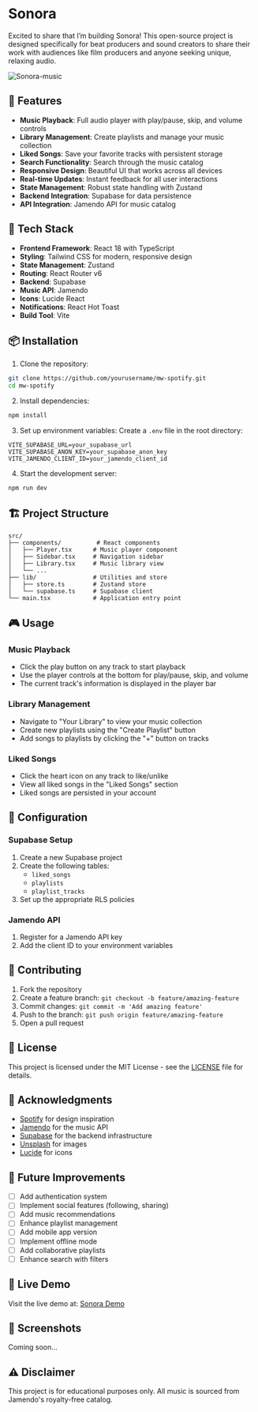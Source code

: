 # Sonora

Excited to share that I’m building Sonora! This open-source project is designed specifically for beat producers and sound creators to share their work with audiences like film producers and anyone seeking unique, relaxing audio.

<img src="https://i2.paste.pics/e5f386f6c3d3451cbfc2abd53aefbbdd.png?rand=Ax1RQK6fXb" alt="Sonora-music"/>

## 🎵 Features

- **Music Playback**: Full audio player with play/pause, skip, and volume controls
- **Library Management**: Create playlists and manage your music collection
- **Liked Songs**: Save your favorite tracks with persistent storage
- **Search Functionality**: Search through the music catalog
- **Responsive Design**: Beautiful UI that works across all devices
- **Real-time Updates**: Instant feedback for all user interactions
- **State Management**: Robust state handling with Zustand
- **Backend Integration**: Supabase for data persistence
- **API Integration**: Jamendo API for music catalog

## 🚀 Tech Stack

- **Frontend Framework**: React 18 with TypeScript
- **Styling**: Tailwind CSS for modern, responsive design
- **State Management**: Zustand
- **Routing**: React Router v6
- **Backend**: Supabase
- **Music API**: Jamendo
- **Icons**: Lucide React
- **Notifications**: React Hot Toast
- **Build Tool**: Vite

## 📦 Installation

1. Clone the repository:

```bash
git clone https://github.com/yourusername/mw-spotify.git
cd mw-spotify
```

2. Install dependencies:

```bash
npm install
```

3. Set up environment variables:
   Create a `.env` file in the root directory:

```env
VITE_SUPABASE_URL=your_supabase_url
VITE_SUPABASE_ANON_KEY=your_supabase_anon_key
VITE_JAMENDO_CLIENT_ID=your_jamendo_client_id
```

4. Start the development server:

```bash
npm run dev
```

## 🏗️ Project Structure

```
src/
├── components/          # React components
│   ├── Player.tsx      # Music player component
│   ├── Sidebar.tsx     # Navigation sidebar
│   ├── Library.tsx     # Music library view
│   └── ...
├── lib/                # Utilities and store
│   ├── store.ts        # Zustand store
│   └── supabase.ts     # Supabase client
└── main.tsx            # Application entry point
```

## 🎮 Usage

### Music Playback

- Click the play button on any track to start playback
- Use the player controls at the bottom for play/pause, skip, and volume
- The current track's information is displayed in the player bar

### Library Management

- Navigate to "Your Library" to view your music collection
- Create new playlists using the "Create Playlist" button
- Add songs to playlists by clicking the "+" button on tracks

### Liked Songs

- Click the heart icon on any track to like/unlike
- View all liked songs in the "Liked Songs" section
- Liked songs are persisted in your account

## 🔧 Configuration

### Supabase Setup

1. Create a new Supabase project
2. Create the following tables:
   - `liked_songs`
   - `playlists`
   - `playlist_tracks`
3. Set up the appropriate RLS policies

### Jamendo API

1. Register for a Jamendo API key
2. Add the client ID to your environment variables

## 🤝 Contributing

1. Fork the repository
2. Create a feature branch: `git checkout -b feature/amazing-feature`
3. Commit changes: `git commit -m 'Add amazing feature'`
4. Push to the branch: `git push origin feature/amazing-feature`
5. Open a pull request

## 📝 License

This project is licensed under the MIT License - see the [LICENSE](LICENSE) file for details.

## 🙏 Acknowledgments

- [Spotify](https://spotify.com) for design inspiration
- [Jamendo](https://jamendo.com) for the music API
- [Supabase](https://supabase.com) for the backend infrastructure
- [Unsplash](https://unsplash.com) for images
- [Lucide](https://lucide.dev) for icons

## 🔮 Future Improvements

- [ ] Add authentication system
- [ ] Implement social features (following, sharing)
- [ ] Add music recommendations
- [ ] Enhance playlist management
- [ ] Add mobile app version
- [ ] Implement offline mode
- [ ] Add collaborative playlists
- [ ] Enhance search with filters

## 💫 Live Demo

Visit the live demo at: [Sonora Demo](https://your-demo-url.netlify.app)

## 📱 Screenshots

Coming soon...

## ⚠️ Disclaimer

This project is for educational purposes only. All music is sourced from Jamendo's royalty-free catalog.
